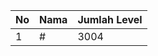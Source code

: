 | No | Nama            | Jumlah Level |
|----|-----------------|--------------|
| 1  | #    |    3004        |
